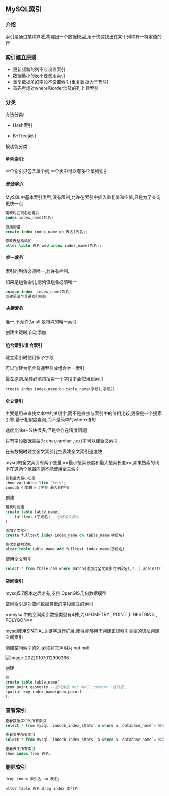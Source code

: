 ## MySQL索引

### 介绍

索引是通过某种算法,构建出一个数据模型,用于快速找出在某个列中有一特定值的行

### 索引建立原则

- 更新频繁的列不应设置索引
- 数据量小的表不要使用索引
- 重复数据多的字段不设置索引(重复数据大于15%)
- 首先考虑对where和order涉及的列上建索引

### 分类

方法分类:

- Hash索引

- B+Tree索引

按功能分类

#### 单列索引:

一个索引只包含单个列,一个表中可以有多个单列索引

##### 普通索引

MySQL中基本索引类型,没有限制,允许在索引中插入重复值和空值,只是为了查询更快一点

```sql
建表时在列名创建后
index index_name(列名)

直接创建
create index index_name on 表名(列名);

修改表结构添加
alter table 表名 add index index_name(列名);
```



##### 唯一索引

索引的列值必须唯一,允许有控制.

如果是组合索引,则列值组合必须唯一

```sql
unique index  index_name(列名) 
创建语法与普通索引相似
```



##### 主键索引

唯一,不允许为null 是特殊的唯一索引

创建主键时,自动添加

#### 组合索引/复合索引

建立索引时使用多个字段

可以创建为组合普通索引或组合唯一索引

最左原则,条件必须包括第一个字段才会使用到索引

```
create index index_name on table_name(字段1,字段2)
```



#### 全文索引

主要是用来查找文本中的关键字,而不是直接与索引中的值相比较,更像是一个搜索引擎,基于相似度查询,而不是简单的where语句

速度比like+%快很多,但是会存在精度问题

只有字段数据类型为 char,varchar ,text才可以建全文索引

在有数据时建立全文索引比空表建全文索引速度快

mysql的全文索引有两个变量,==最小搜索长度和最大搜索长度==,如果搜索的词不在这两个范围内则不能使用全文索引

```sql
查看最大最小长度
show variables like '%ft%';
innodb 引擎最小 3字节 最大84字节
```

创建

```sql
建表时创建
create table table_name(
	fulltext (字段名) --创建全文索引
)

添加全文索引
create fulltext index index_name on table_name(字段名)

修改表结构添加
alter table table_name add fulltext index_name(字段名)
```

使用全文索引

```sql
select * from tbale_nam where match(添加过全文索引的字段名1,2..) against('关键字'); -- 需要在3-84个字节之间
```



#### 空间索引

mysql5.7版本之后才有,支持 OpenGIS几何数据模型

空间索引是对空间数据类型的字段建立的索引

==mysql中的空间索引数据类型有4种,为GEOMETRY , POINT ,LINESTRING , POLYGON==

mysql使用SPATIAL关键字进行扩展,使得能够用于创建正规索引类型的语法创建空间索引

创建空间索引的列,必须将其声明为 not null

![image-20220107012900366](F:\笔记\mysql\图\image-20220107012900366-16414901428521.png)

创建

```sql
例
create table table_name(
geom_point geometry --空间类型 not null comment '经纬度',
spatial key index_name(geom_point)
);

```



### 查看索引

```sql
查看数据库中的所有索引
select * from mysql.`innodb_index_stats` a where a.`database_name`='库名'

查看表中所有索引
select * from mysql.`innodb_index_stats` a where a.`database_name`='库名' and a.table_name like '%表名%'

查看表中所有索引
show index from 表名;
```

### 删除索引

```
drop index 索引名 on 表名;

alter table 表名 drop index 索引名
```

